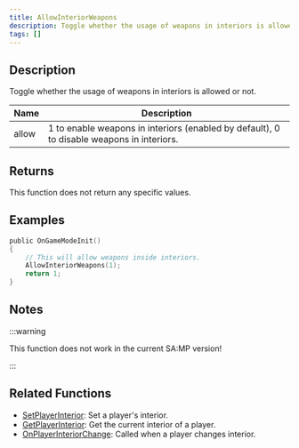 ```yaml
---
title: AllowInteriorWeapons
description: Toggle whether the usage of weapons in interiors is allowed or not.
tags: []
---
```


## Description

Toggle whether the usage of weapons in interiors is allowed or not.

| Name  | Description                                                                               |
| ----- | ----------------------------------------------------------------------------------------- |
| allow | 1 to enable weapons in interiors (enabled by default), 0 to disable weapons in interiors. |

## Returns

This function does not return any specific values.

## Examples

```c
public OnGameModeInit()
{
    // This will allow weapons inside interiors.
    AllowInteriorWeapons(1);
    return 1;
}
```

## Notes

:::warning

This function does not work in the current SA:MP version!

:::

## Related Functions

- [SetPlayerInterior](SetPlayerInterior): Set a player's interior.
- [GetPlayerInterior](GetPlayerInterior): Get the current interior of a player.
- [OnPlayerInteriorChange](../callbacks/OnPlayerInteriorChange): Called when a player changes interior.
